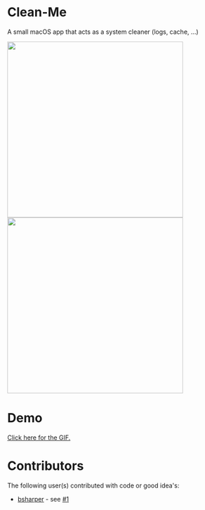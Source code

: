 # Clean-Me
A small macOS app that acts as a system cleaner (logs, cache, ...)

<img src="https://github.com/Kevin-De-Koninck/Clean-Me/blob/master/Cleam-Me-image1.png?raw=true" width="400" />
<img src="https://github.com/Kevin-De-Koninck/Clean-Me/blob/master/Cleam-Me-image2.png?raw=true" width="400" />

# Demo
[Click here for the GIF.](https://github.com/Kevin-De-Koninck/Clean-Me/blob/master/demo.gif)

# Contributors
The following user(s) contributed with code or good idea's:
- [bsharper](https://github.com/bsharper) - see [#1](https://github.com/Kevin-De-Koninck/Clean-Me/issues/1)
